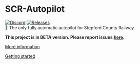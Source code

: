 # SCR-Autopilot
[![Discord](https://img.shields.io/discord/806191973362040893.svg?label=&logo=discord&logoColor=ffffff&color=7389D8&labelColor=6A7EC1)](https://discord.gg/jtQ2R8cxWq)
[![Releases](https://img.shields.io/github/v/release/scr-autopilot/scr-autopilot)](https://github.com/MaTY-MT/scr-autopilot/releases)
<br>
🚄 The only fully automatic autopilot for Stepford County Railway. 

**This project is in BETA version. Please report issues [here](https://github.com/MaTY-MT/scr-autopilot/issues).**

[More information](https://github.com/scr-autopilot/scr-autopilot/wiki)

[Getting started](https://github.com/scr-autopilot/scr-autopilot/wiki/Getting-started)

